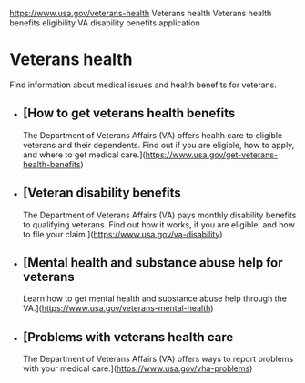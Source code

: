 

https://www.usa.gov/veterans-health
Veterans health
Veterans health benefits eligibility
VA disability benefits application

Veterans health
===============

Find information about medical issues and health benefits for veterans.

* [How to get veterans health benefits
  -----------------------------------

  The Department of Veterans Affairs (VA) offers health care to eligible veterans and their dependents. Find out if you are eligible, how to apply, and where to get medical care.](https://www.usa.gov/get-veterans-health-benefits)
* [Veteran disability benefits
  ---------------------------

  The Department of Veterans Affairs (VA) pays monthly disability benefits to qualifying veterans. Find out how it works, if you are eligible, and how to file your claim.](https://www.usa.gov/va-disability)
* [Mental health and substance abuse help for veterans
  ---------------------------------------------------

  Learn how to get mental health and substance abuse help through the VA.](https://www.usa.gov/veterans-mental-health)
* [Problems with veterans health care
  ----------------------------------

  The Department of Veterans Affairs (VA) offers ways to report problems with your medical care.](https://www.usa.gov/vha-problems)

